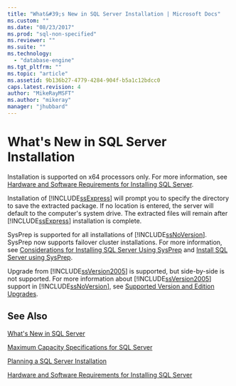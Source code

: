 ```yaml
---
title: "What&#39;s New in SQL Server Installation | Microsoft Docs"
ms.custom: ""
ms.date: "08/23/2017"
ms.prod: "sql-non-specified"
ms.reviewer: ""
ms.suite: ""
ms.technology: 
  - "database-engine"
ms.tgt_pltfrm: ""
ms.topic: "article"
ms.assetid: 9b136b27-4779-4284-904f-b5a1c12bdcc0
caps.latest.revision: 4
author: "MikeRayMSFT"
ms.author: "mikeray"
manager: "jhubbard"
---
```

# What&#39;s New in SQL Server Installation

 Installation is supported on x64 processors only. For more information, see [Hardware and Software Requirements for Installing SQL Server](../../sql-server/install/hardware-and-software-requirements-for-installing-sql-server.md).
  
 Installation of [!INCLUDE[ssExpress](../../includes/ssexpress-md.md)] will prompt you to specify the directory to save the extracted package. If no location is entered, the server will default to the computer's system drive. The extracted files will remain after [!INCLUDE[ssExpress](../../includes/ssexpress-md.md)] installation is complete.  
  
 SysPrep is supported for all installations of [!INCLUDE[ssNoVersion](../../includes/ssnoversion-md.md)]. SysPrep now supports failover cluster installations. For more information, see [Considerations for Installing SQL Server Using SysPrep](../../database-engine/install-windows/considerations-for-installing-sql-server-using-sysprep.md) and [Install SQL Server using SysPrep](../../database-engine/install-windows/install-sql-server-using-sysprep.md).  
  
 Upgrade from [!INCLUDE[ssVersion2005](../../includes/ssversion2005-md.md)] is supported, but side\-by\-side is not supported. For more information about [!INCLUDE[ssVersion2005](../../includes/ssversion2005-md.md)] support in [!INCLUDE[ssNoVersion](../../includes/ssnoversion-md.md)], see [Supported Version and Edition Upgrades](../../database-engine/install-windows/supported-version-and-edition-upgrades.md).  
 
  
## See Also  
[What's New in SQL Server](../../sql-server/what-s-new-in-sql-server-2017.md)

[Maximum Capacity Specifications for SQL Server](../../sql-server/maximum-capacity-specifications-for-sql-server.md)   

[Planning a SQL Server Installation](../../sql-server/install/planning-a-sql-server-installation.md)   

[Hardware and Software Requirements for Installing SQL Server](../../sql-server/install/hardware-and-software-requirements-for-installing-sql-server.md)  
  